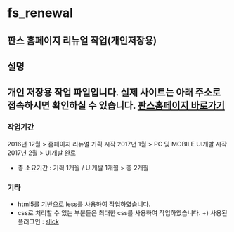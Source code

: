 # fs_renewal #
판스 홈페이지 리뉴얼 작업(개인저장용)
---
## 설명 ##
개인 저장용 작업 파일입니다.
실제 사이트는 아래 주소로 접속하시면 확인하실 수 있습니다.
[판스홈페이지 바로가기](fs.sports.news.naver.com)
---
### 작업기간 ###
2016년 12월 > 홈페이지 리뉴얼 기획 시작
2017년 1월 > PC 및 MOBILE UI개발 시작
2017년 2월 > UI개발 완료
- 총 소요기간 : 기획 1개월 / UI개발 1개월 > 총 2개월
### 기타 ###
- html5를 기반으로 less를 사용하여 작업하였습니다.
- css로 처리할 수 있는 부분들은 최대한 css를 사용하여 작업하였습니다.
+) 사용된 플러그인 : [slick](http://kenwheeler.github.io/slick/)
